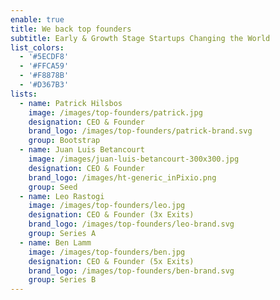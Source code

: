 ```yaml
---
enable: true
title: We back top founders
subtitle: Early & Growth Stage Startups Changing the World
list_colors:
  - '#5ECDF8'
  - '#FFCA59'
  - '#F8878B'
  - '#D367B3'
lists:
  - name: Patrick Hilsbos
    image: /images/top-founders/patrick.jpg
    designation: CEO & Founder
    brand_logo: /images/top-founders/patrick-brand.svg
    group: Bootstrap
  - name: Juan Luis Betancourt
    image: /images/juan-luis-betancourt-300x300.jpg
    designation: CEO & Founder
    brand_logo: /images/ht-generic_inPixio.png
    group: Seed
  - name: Leo Rastogi
    image: /images/top-founders/leo.jpg
    designation: CEO & Founder (3x Exits)
    brand_logo: /images/top-founders/leo-brand.svg
    group: Series A
  - name: Ben Lamm
    image: /images/top-founders/ben.jpg
    designation: CEO & Founder (5x Exits)
    brand_logo: /images/top-founders/ben-brand.svg
    group: Series B
---
```


